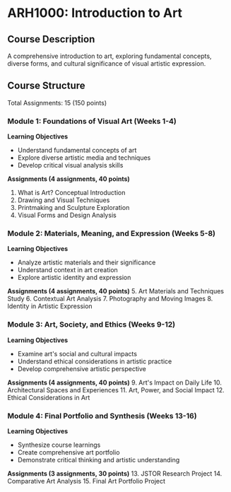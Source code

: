 # ARH1000: Introduction to Art

## Course Description
A comprehensive introduction to art, exploring fundamental concepts, diverse forms, and cultural significance of visual artistic expression.

## Course Structure
Total Assignments: 15 (150 points)

### Module 1: Foundations of Visual Art (Weeks 1-4)
**Learning Objectives**
* Understand fundamental concepts of art
* Explore diverse artistic media and techniques
* Develop critical visual analysis skills

**Assignments (4 assignments, 40 points)**
1. What is Art? Conceptual Introduction
2. Drawing and Visual Techniques
3. Printmaking and Sculpture Exploration
4. Visual Forms and Design Analysis

### Module 2: Materials, Meaning, and Expression (Weeks 5-8)
**Learning Objectives**
* Analyze artistic materials and their significance
* Understand context in art creation
* Explore artistic identity and expression

**Assignments (4 assignments, 40 points)**
5. Art Materials and Techniques Study
6. Contextual Art Analysis
7. Photography and Moving Images
8. Identity in Artistic Expression

### Module 3: Art, Society, and Ethics (Weeks 9-12)
**Learning Objectives**
* Examine art's social and cultural impacts
* Understand ethical considerations in artistic practice
* Develop comprehensive artistic perspective

**Assignments (4 assignments, 40 points)**
9. Art's Impact on Daily Life
10. Architectural Spaces and Experiences
11. Art, Power, and Social Impact
12. Ethical Considerations in Art

### Module 4: Final Portfolio and Synthesis (Weeks 13-16)
**Learning Objectives**
* Synthesize course learnings
* Create comprehensive art portfolio
* Demonstrate critical thinking and artistic understanding

**Assignments (3 assignments, 30 points)**
13. JSTOR Research Project
14. Comparative Art Analysis
15. Final Art Portfolio Project